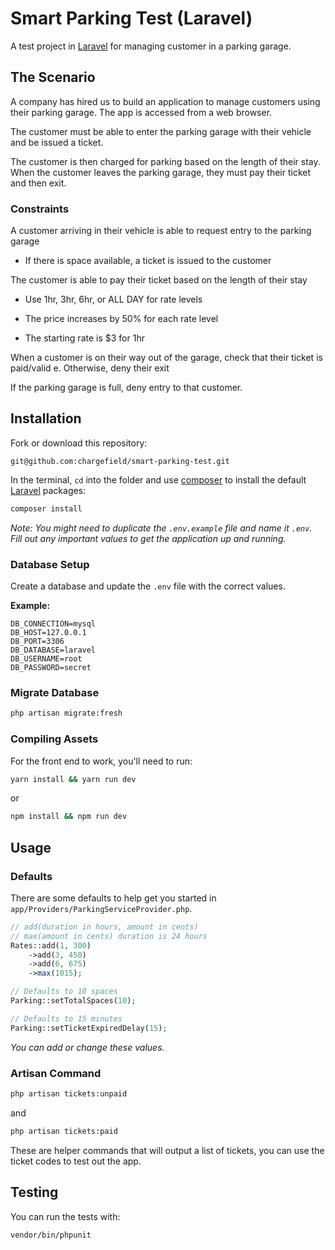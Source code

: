 # Smart Parking Test (Laravel)

A test project in [Laravel](https://laravel.com) for managing customer in a parking garage.

## The Scenario

A company has hired us to build an application to manage customers using their parking garage. The app is accessed from a web browser.

The customer must be able to enter the parking garage with their vehicle and be issued a ticket.

The customer is then charged for parking based on the length of their stay. When the customer leaves the parking garage, they must pay their ticket and then exit.

### Constraints

A customer arriving in their vehicle is able to request entry to the parking garage

-   If there is space available, a ticket is issued to the customer

The customer is able to pay their ticket based on the length of their stay

-   Use 1hr, 3hr, 6hr, or ALL DAY for rate levels

-   The price increases by 50% for each rate level

-   The starting rate is \$3 for 1hr

When a customer is on their way out of the garage, check that their ticket is paid/valid e. Otherwise, deny their exit

If the parking garage is full, deny entry to that customer.

## Installation

Fork or download this repository:

```
git@github.com:chargefield/smart-parking-test.git
```

In the terminal, `cd` into the folder and use [composer](https://getcomposer.org) to install the default [Laravel](https://laravel.com) packages:

```bash
composer install
```

_Note: You might need to duplicate the `.env.example` file and name it `.env`. Fill out any important values to get the application up and running._

### Database Setup

Create a database and update the `.env` file with the correct values.

**Example:**

```
DB_CONNECTION=mysql
DB_HOST=127.0.0.1
DB_PORT=3306
DB_DATABASE=laravel
DB_USERNAME=root
DB_PASSWORD=secret
```

### Migrate Database

```bash
php artisan migrate:fresh
```

### Compiling Assets

For the front end to work, you'll need to run:

```bash
yarn install && yarn run dev
```

or

```bash
npm install && npm run dev
```

## Usage

### Defaults

There are some defaults to help get you started in `app/Providers/ParkingServiceProvider.php`.

```php
// add(duration in hours, amount in cents)
// max(amount in cents) duration is 24 hours
Rates::add(1, 300)
    ->add(3, 450)
    ->add(6, 675)
    ->max(1015);

// Defaults to 10 spaces
Parking::setTotalSpaces(10);

// Defaults to 15 minutes
Parking::setTicketExpiredDelay(15);
```

_You can add or change these values._

### Artisan Command

```bash
php artisan tickets:unpaid
```

and

```bash
php artisan tickets:paid
```

These are helper commands that will output a list of tickets, you can use the ticket codes to test out the app.

## Testing

You can run the tests with:

```bash
vendor/bin/phpunit
```
